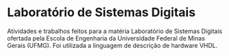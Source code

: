 <h1 align="left">Laboratório de Sistemas Digitais </h1>

Atividades e trabalhos feitos para a matéria Laboratório de Sistemas Digitais ofertada pela Escola de Engenharia da Universidade Federal de Minas Gerais (UFMG). Foi utilizada a linguagem de descrição de hardware VHDL.
